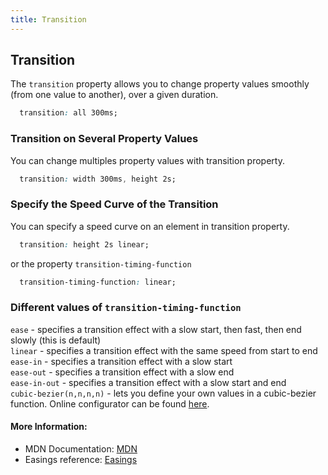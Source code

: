 ```yaml
---
title: Transition
---
```

<!-- The article goes here, in GitHub-flavored Markdown. Feel free to add YouTube videos, images, and CodePen/JSBin embeds  -->
## Transition

The `transition` property allows you to change property values smoothly (from one value to another), over a given duration. 
```css 
  transition: all 300ms;
```

### Transition on Several Property Values

You can change multiples property values with transition property.
```css 
  transition: width 300ms, height 2s;
```

### Specify the Speed Curve of the Transition

You can specify a speed curve on an element in transition property.

```css 
  transition: height 2s linear;
```

or the property `transition-timing-function`

```css 
  transition-timing-function: linear;
```

### Different values of `transition-timing-function`

`ease` - specifies a transition effect with a slow start, then fast, then end slowly (this is default)\
`linear` - specifies a transition effect with the same speed from start to end\
`ease-in` - specifies a transition effect with a slow start\
`ease-out` - specifies a transition effect with a slow end\
`ease-in-out` - specifies a transition effect with a slow start and end\
`cubic-bezier(n,n,n,n)` - lets you define your own values in a cubic-bezier function. Online configurator can be found [here](http://cubic-bezier.com/).


#### More Information:
<!-- Please add any articles you think might be helpful to read before writing the article -->
* MDN Documentation: <a href='https://developer.mozilla.org/en-US/docs/Web/CSS/transition' target='_blank' rel='nofollow'>MDN</a>
* Easings reference: <a href='http://easings.net/en' target='_blank' rel='nofollow'>Easings</a>




